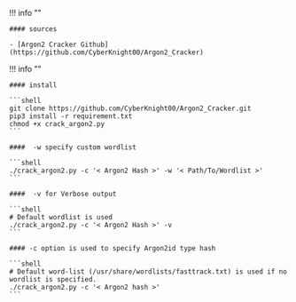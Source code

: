 !!! info ""

    #### sources
    
    - [Argon2 Cracker Github](https://github.com/CyberKnight00/Argon2_Cracker)

!!! info ""

    #### install

    ```shell
    git clone https://github.com/CyberKnight00/Argon2_Cracker.git
    pip3 install -r requirement.txt
    chmod +x crack_argon2.py
    ```

    ####  -w specify custom wordlist

    ```shell
    ./crack_argon2.py -c '< Argon2 Hash >' -w '< Path/To/Wordlist >'
    ```

    ####  -v for Verbose output

    ```shell
    # Default wordlist is used
    ./crack_argon2.py -c '< Argon2 Hash >' -v
    ```

    #### -c option is used to specify Argon2id type hash

    ```shell
    # Default word-list (/usr/share/wordlists/fasttrack.txt) is used if no wordlist is specified.
    ./crack_argon2.py -c '< Argon2 hash >'
    ```
